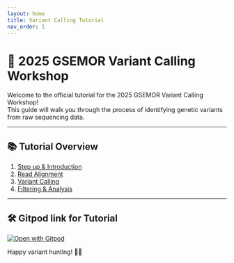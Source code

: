 ```yaml
---
layout: home
title: Variant Calling Tutorial
nav_order: 1
---
```


# 🧬 2025 GSEMOR Variant Calling Workshop

Welcome to the official tutorial for the 2025 GSEMOR Variant Calling Workshop!  
This guide will walk you through the process of identifying genetic variants from raw sequencing data.

---

## 📚 Tutorial Overview

1. [Step up & Introduction](./_pages/step1.md)
2. [Read Alignment](./_pages/step2.md)
3. [Variant Calling](./_pages/step3.md)
4. [Filtering & Analysis](./_pages/step4.md)

---

## 🛠 Gitpod link for Tutorial

[![Open with Gitpod](https://img.shields.io/badge/Open%20with-Gitpod-908a85?logo=gitpod)](https://gitpod.io/#https://github.com/taylorpaisie/VEME_2024_NGS_Variant_Calling)

Happy variant hunting! 🧬✨

